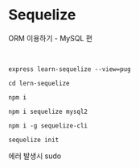 # Sequelize
ORM 이용하기 - MySQL 편

<br>

~~~
express learn-sequelize --view=pug

cd lern-sequelize

npm i

npm i sequelize mysql2

npm i -g sequelize-cli

sequelize init
~~~
에러 발생시 sudo

